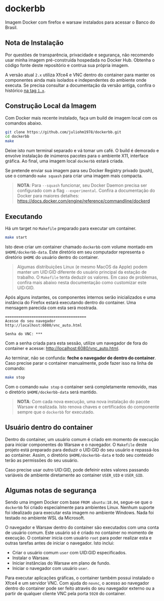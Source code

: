 # dockerbb

Imagem Docker com firefox e warsaw instalados para acessar o Banco do Brasil.

## Nota de Instalação

Por questões de transparência, privacidade e segurança, não recomendo usar minha imagem pré-construída hospedada no Docker Hub. Obtenha o código fonte deste repositório e contrua sua própria imagem.

A versão atual `2.x` utiliza Xfce4 e VNC dentro do container para manter os componentes ainda mais isolados e independentes do ambiente onde executa. Se precisa consultar a documentação da versão antiga, confira o histórico [na tag `1.x`](https://github.com/juliohm1978/dockerbb/tree/v1.0).

## Construção Local da Imagem

Com Docker mais recente instalado, faça um build de imagem local com os comandos abaixo.

```bash
git clone https://github.com/juliohm1978/dockerbb.git
cd dockerbb
make
```

Deixe isto num terminal separado e vá tomar um café. O build é demorado e envolve instalação de inúmeros pacotes para o ambiente X11, interface gráfica. Ao final, uma imagem local `dockerbb` estará criada.

Se pretende enviar sua imagem para seu Docker Registry privado (push), use o comando `make squash` para criar uma imagem mais compacta.

> **NOTA**: Para `--squash` funcionar, seu Docker Daemon precisa ser configurado com a flag `--experimental`. Confira a documentação do Docker para maiores detalhes: <https://docs.docker.com/engine/reference/commandline/dockerd>

## Executando

Há um target no `Makefile` preparado para executar um container.

```bash
make start
```

Isto deve criar um container chamado `dockerbb` com volume montado em `$HOME/dockerbb-data`. Este diretório em seu computador representa o diretório `$HOME` do usuário dentro do container.

> Algumas distribuições Linux (e mesmo MacOS da Apple) podem manter um UID:GID diferente do usuário principal da estação de trabalho. O `Makefile` tenta deduzir os valores. Em caso de problemas, confira mais abaixo nesta documentação como customizar este UID:GID.

Após alguns instantes, os componentes internos serão inicializados e uma instância do Firefox estará executando dentro do container. Uma mensagem parecida com esta será mostrada.

```text
=====================================
Acesse do seu navegador
http://localhost:6080/vnc_auto.html

Senha do VNC: ***
```

Com a senha criada para esta sessão, utilize um navegador de fora do container e acesse: <http://localhost:6080/vnc_auto.html>.

Ao terminar, não se confunda: **feche o navegador de dentro do container**. Caso precise parar o container manualmente, pode fazer isso na linha de comando:

```bash
make stop
```

Com o comando `make stop` o container será completamente removido, mas o diretório `$HOME/dockerbb-data` será mantido.

> **NOTA**: Com cada nova execução, uma nova instalação do pacote Warsaw é realizada. Isto renova chaves e certificados do componente sempre que o `dockerbb` for executado.

## Usuário dentro do container

Dentro do container, um usuário comum é criado em momento de execução para iniciar componentes do Warsaw e o navegador. O `Makefile` deste projeto está preparado para deduzir o UID:GID do seu usuário e repassá-los ao container. Assim, o diretório `$HOME/dockerbb-data` e todo seu conteúdo terão as permissões do seu usuário.

Caso precise usar outro UID:GID, pode defeinir estes valores passando variáveis de ambiente diretamente ao container `USER_UID` e `USER_GID`.

## Algumas notas de segurança

Sendo uma imgem Docker com base `FROM ubuntu:18.04`, segue-se que o `dockerbb` foi criado especialmente para ambientes Linux. Nenhum suporte foi idealizado para executar esta imagem no ambiente Windows. Nada foi testado no ambiente WSL da Microsoft.

O navegador e Warsaw dentro do container são executados com uma conta de usuário comum. Este usuário só é criado no container no momento de execução. O container inicia com usuário `root` para poder realizar esta e outras tarefas antes de iniciar o navegador. Isto inclui:

* Criar o usuário comum `user` com UID:GID especificados.
* Instalar o Warsaw.
* Iniciar instâncias do Warsaw em plano de fundo.
* Iniciar o navegador com usuário `user`.

Para executar aplicações gráficas, o container também possui instalado o Xfce4 e um servidor VNC. Com ajuda do `novnc`, o acesso ao navegador dentro do container pode ser feito através do seu navegador externo ou a partir de qualquer cliente VNC pela porta `5920` do container.
